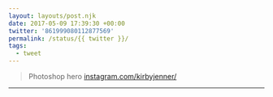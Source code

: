 ```yaml
---
layout: layouts/post.njk
date: 2017-05-09 17:39:30 +00:00
twitter: '861999080112877569'
permalink: /status/{{ twitter }}/
tags: 
  - tweet
---
```


> Photoshop hero [instagram.com/kirbyjenner/](https://www.instagram.com/kirbyjenner/)

---
